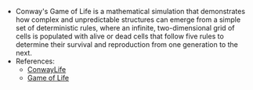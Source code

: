 - Conway's Game of Life is a mathematical simulation that demonstrates how complex and unpredictable structures can emerge from a simple set of deterministic rules, where an infinite, two-dimensional grid of cells is populated with alive or dead cells that follow five rules to determine their survival and reproduction from one generation to the next.
- References:
	- [ConwayLife](https://conwaylife.com/)
	- [Game of Life](https://playgameoflife.com/)